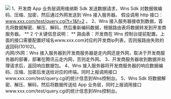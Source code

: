 
![](https://main.qcloudimg.com/raw/49971e6a0c34eae77a170416915ff735.png)
 1、开发商 App 业务层调用维纳斯 Sdk 发送数据请求，Wns Sdk 对数据做编码、压缩、加密，然后通过外网发送到 Wns 接入服务器。     假设调用 http 接口：www.xxx.com/test/query.cgi?t=1&f=2 。
 2、Wns 接入服务器接收到数据，首先将数据解密、解压、解码，然后重新编码数据，根据路由表将数据转发到开发商服务器。
   **  2 个关键信息说明： **
 路由表：开发商在 Wns 控制台提前配置。上面的接口需要配置好域名www.xxx.com对应的开发商ip列表，否则报路由失败的返回码(10102)。     
 内网/外网：Wns 接入服务器到开发商服务器是走内网还是外网，取决于开发商服务器的部署，部署在腾讯云走内网，否则走外网。 
 3、开发商服务器收到数据并处理请求后，返回响应数据包。
 4、Wns 接入服务器将开发商服务器的响应数据编码、压缩、加密后发送给对应的终端。同时上报调用接口www.xxx.com/test/query.cgi的统计信息到Wns控制台。
 5、Wns Sdk 将数据解密、解压、解码，然后将数据传送给 App 业务层，同时上报调用接口www.xxx.com/test/query.cgi的统计信息到Wns控制台。

